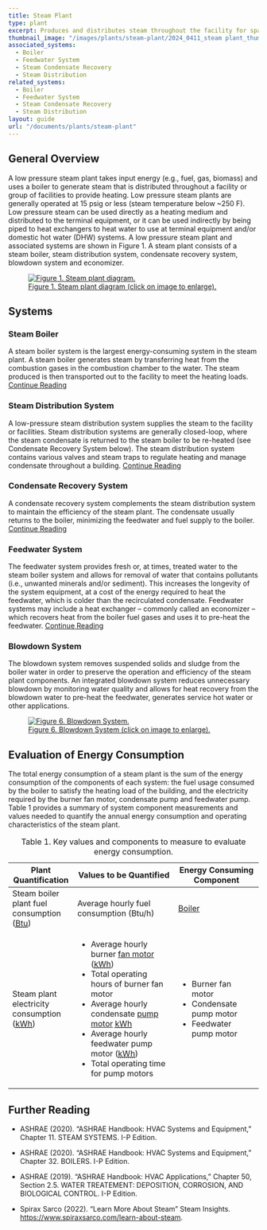 ```yaml
---
title: Steam Plant
type: plant
excerpt: Produces and distributes steam throughout the facility for space heating. Terminal units are used to reject heat to the spaces, condensate recovery systems collect condensate for the boiler.
thumbnail_image: "/images/plants/steam-plant/2024_0411_steam plant_thumbnail.jpeg"
associated_systems:
  - Boiler
  - Feedwater System
  - Steam Condensate Recovery
  - Steam Distribution
related_systems:
  - Boiler
  - Feedwater System
  - Steam Condensate Recovery
  - Steam Distribution
layout: guide
url: "/documents/plants/steam-plant"
---
```


## General Overview

A low pressure steam plant takes input energy (e.g., fuel, gas, biomass) and uses a boiler to generate steam that is distributed throughout a facility or group of facilities to provide heating. Low pressure steam plants are generally operated at 15 psig or less (steam temperature below ~250 F). Low pressure steam can be used directly as a heating medium and distributed to the terminal equipment, or it can be used indirectly by being piped to heat exchangers to heat water to use at terminal equipment and/or domestic hot water (DHW) systems. A low pressure steam plant and associated systems are shown in Figure 1. A steam plant consists of a steam boiler, steam distribution system, condensate recovery system, blowdown system and economizer. 

<a href="/images/plants/steam-plant/2024_0419_STEAM plant_figure 1 updated.jpg">
    <figure class="figure mb-4 mt-3">
        <img src="/images/plants/steam-plant/2024_0419_STEAM plant_figure 1 updated.jpg" class="figure-img img-fluid rounded" alt="Figure 1. Steam plant diagram.">
        <figcaption class="figure-caption text-left">Figure 1. Steam plant diagram (click on image to enlarge).</figcaption>
    </figure>
</a>

## Systems

### Steam Boiler

A steam boiler system is the largest energy-consuming system in the steam plant. A steam boiler generates steam by transferring heat from the combustion gases in the combustion chamber to the water. The steam produced is then transported out to the facility to meet the heating loads.
<a class="continue" href="/documents/systems/boiler"><span>Continue Reading</span><i class="fa fa-arrow-right"></i></a> 

<!-- <a href="/images/plants/steam-plant/2024_0415_STEAM plant_figure 2 updated.jpg">
    <figure class="figure mb-4 mt-3">
        <img src="/images/plants/steam-plant/2024_0415_STEAM plant_figure 2 updated.jpg" class="figure-img img-fluid rounded" alt="Figure 2. Steam Boiler System.">
        <figcaption class="figure-caption text-left">Figure 2. Steam Boiler System (click on image to enlarge).</figcaption>
    </figure>
</a> -->

### Steam Distribution System

A low-pressure steam distribution system supplies the steam to the facility or facilities. Steam distribution systems are generally closed-loop, where the steam condensate is returned to the steam boiler to be re-heated (see Condensate Recovery System below). The steam distribution system contains various valves and steam traps to regulate heating and manage condensate throughout a building.
<a class="continue" href="/documents/systems/steam-distribution"><span>Continue Reading</span><i class="fa fa-arrow-right"></i></a> 

<!-- <a href="/images/plants/steam-plant/2024_0416_STEAM plant_figure 3 updated.jpg">
    <figure class="figure mb-4 mt-3">
        <img src="/images/plants/steam-plant/2024_0416_STEAM plant_figure 3 updated.jpg" class="figure-img img-fluid rounded" alt="Figure 3. Steam Distribution System.">
        <figcaption class="figure-caption text-left">Figure 3. Steam Distribution System (click on image to enlarge).</figcaption>
    </figure>
</a> -->

### Condensate Recovery System

A condensate recovery system complements the steam distribution system to maintain the efficiency of the steam plant. The condensate usually returns to the boiler, minimizing the feedwater and fuel supply to the boiler.
<a class="continue" href="/documents/systems/steam-condensate-recovery"><span>Continue Reading</span><i class="fa fa-arrow-right"></i></a> 

<!-- <a href="/images/plants/steam-plant/2024_0416_STEAM plant_figure 4 updated.jpg">
    <figure class="figure mb-4 mt-3">
        <img src="/images/plants/steam-plant/2024_0416_STEAM plant_figure 4 updated.jpg" class="figure-img img-fluid rounded" alt="Figure 4. Condensate Recovery System.">
        <figcaption class="figure-caption text-left">Figure 4. Condensate Recovery System (click on image to enlarge).</figcaption>
    </figure>
</a> -->

### Feedwater System

The feedwater system provides fresh or, at times, treated water to the steam boiler system and allows for removal of water that contains pollutants (i.e., unwanted minerals and/or sediment). This increases the longevity of the system equipment, at a cost of the energy required to heat the feedwater, which is colder than the recirculated condensate. Feedwater systems may include a heat exchanger – commonly called an economizer – which recovers heat from the boiler fuel gases and uses it to pre-heat the feedwater.
<a class="continue" href="/documents/systems/feedwater"><span>Continue Reading</span><i class="fa fa-arrow-right"></i></a> 

<!-- <a href="/images/systems/feedwater/2024_0815_FEEDWATER SYS_figure 1.jpg">
<figure class="figure">
  <img src="/images/systems/feedwater/2024_0815_FEEDWATER SYS_figure 1.jpg" class="figure-img img-fluid rounded" alt="Figure 5. Feedwater System.">
  <figcaption class="figure-caption text-left">Figure 5. Feedwater System (click on image to enlarge).</figcaption>
</figure>
</a> -->

### Blowdown System

The blowdown system removes suspended solids and sludge from the boiler water in order to preserve the operation and efficiency of the steam plant components. An integrated blowdown system reduces unnecessary blowdown by monitoring water quality and allows for heat recovery from the blowdown water to pre-heat the feedwater, generates service hot water or other applications.

<a href="/images/plants/steam-plant/2024_0507_STEAM plant_figure 5 updated.jpg">
    <figure class="figure mb-4 mt-3">
        <img src="/images/plants/steam-plant/2024_0507_STEAM plant_figure 5 updated.jpg" class="figure-img img-fluid rounded" alt="Figure 6. Blowdown System.">
        <figcaption class="figure-caption text-left">Figure 6. Blowdown System (click on image to enlarge).</figcaption>
    </figure>
</a>

## Evaluation of Energy Consumption

The total energy consumption of a steam plant is the sum of the energy consumption of the components of each system: the fuel usage consumed by the boiler to satisfy the heating load of the building, and the electricity required by the burner fan motor, condensate pump and feedwater pump. Table 1 provides a summary of system component measurements and values needed to quantify the annual energy consumption and operating characteristics of the steam plant. 

<div class="table-wrapper">
<table>
    <caption>Table 1. Key values and components to measure to evaluate energy consumption.</caption>
    <thead>
        <tr>
            <th style="width: 26%">
                Plant Quantification
            </th>
            <th>
                Values to be Quantified
            </th>
            <th>
                Energy Consuming Component
            </th>
        </tr>
    <tbody>
        <tr>
            <td>
                Steam boiler plant fuel consumption (<a class="glossary-link" href="/glossary#btu"><abbr title="British Thermal Unit">Btu</abbr></a>)
            </td>
            <td>
                Average hourly fuel consumption (Btu/h)
            </td>
            <td>
                <a href="/documents/systems/boiler">Boiler</a>
            </td>
        </tr>
        <tr>
            <td>
                Steam plant electricity consumption (<a class="glossary-link" href="/glossary#kwh"><abbr title="Kilowatt Hour">kWh</abbr></a>)
            </td>
            <td>
                <ul>
                    <li>Average hourly burner <a href="/documents/components/constant-speed-constant-volume-fan-and-motor">fan motor</a> (<a class="glossary-link" href="/glossary#kwh"><abbr title="Kilowatt Hour">kWh</abbr></a>)</li>
                    <li>Total operating hours of burner fan motor</li>
                    <li>Average hourly condensate <a href="/documents/components/constant-speed-constant-volume-pump-motor">pump motor</a> <a class="glossary-link" href="/glossary#kwh"><abbr title="Kilowatt Hour">kWh</abbr></a></li>
                    <li>Average hourly feedwater pump motor (<a class="glossary-link" href="/glossary#kwh"><abbr title="Kilowatt Hour">kWh</abbr></a>)</li>
                    <li>Total operating time for pump motors</li>
                </ul>
            </td>
            <td>
                <ul>
                    <li>Burner fan motor</li>
                    <li>Condensate pump motor</li>
                    <li>Feedwater pump motor</li>
                </ul>
            </td>
        </tr>
    </tbody>
</table> 
</div>

## Further Reading

- ASHRAE (2020). “ASHRAE Handbook: HVAC Systems and Equipment,” Chapter 11. STEAM SYSTEMS. I-P Edition. 

- ASHRAE (2020). “ASHRAE Handbook: HVAC Systems and Equipment,” Chapter 32. BOILERS. I-P Edition. 

- ASHRAE (2019). “ASHRAE Handbook: HVAC Applications,” Chapter 50, Section 2.5. WATER TREATEMENT: DEPOSITION, CORROSION, AND BIOLOGICAL CONTROL. I-P Edition. 

- Spirax Sarco (2022). “Learn More About Steam” Steam Insights. https://www.spiraxsarco.com/learn-about-steam.